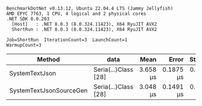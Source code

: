 ```

BenchmarkDotNet v0.13.12, Ubuntu 22.04.4 LTS (Jammy Jellyfish)
AMD EPYC 7763, 1 CPU, 4 logical and 2 physical cores
.NET SDK 8.0.203
  [Host]   : .NET 8.0.3 (8.0.324.11423), X64 RyuJIT AVX2
  ShortRun : .NET 8.0.3 (8.0.324.11423), X64 RyuJIT AVX2

Job=ShortRun  IterationCount=3  LaunchCount=1  
WarmupCount=3  

```
| Method                  | data                 | Mean     | Error     | StdDev    | Min      | Max      | Gen0   | Allocated |
|------------------------ |--------------------- |---------:|----------:|----------:|---------:|---------:|-------:|----------:|
| SystemTextJson          | Seria(...)Class [28] | 3.658 μs | 0.1875 μs | 0.0103 μs | 3.646 μs | 3.666 μs | 0.0229 |   2.07 KB |
| SystemTextJsonSourceGen | Seria(...)Class [28] | 3.048 μs | 0.1491 μs | 0.0082 μs | 3.039 μs | 3.055 μs | 0.0267 |    2.2 KB |
